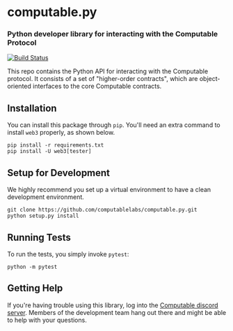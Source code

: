 # computable.py
### Python developer library for interacting with the Computable Protocol
[![Build Status](https://travis-ci.org/computablelabs/computable.py.svg?branch=master)](https://travis-ci.org/computablelabs/computable.py)

This repo contains the Python API for interacting with
the Computable protocol. It consists of a set of
"higher-order contracts", which are object-oriented
interfaces to the core Computable contracts.

## Installation

You can install this package through `pip`. You'll need
an extra command to install `web3` properly, as shown
below.

    pip install -r requirements.txt
    pip install -U web3[tester]

## Setup for Development 

We highly recommend you set up a virtual environment to have a clean
development environment.

    git clone https://github.com/computablelabs/computable.py.git
    python setup.py install

## Running Tests

To run the tests, you simply invoke `pytest`:

    python -m pytest

## Getting Help

If you're having trouble using this library, log into the
[Computable discord server](https://discord.gg/3mFF8zy). Members of the
development team hang out there and might be able to help with your questions.
